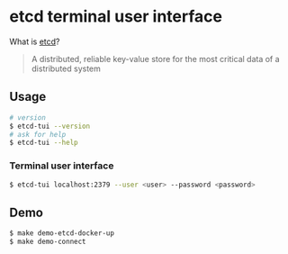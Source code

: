 # etcd terminal user interface

What is [etcd](https://etcd.io/)?
> A distributed, reliable key-value store for the most critical data of a distributed system

## Usage

```bash
# version
$ etcd-tui --version
# ask for help
$ etcd-tui --help
```

### Terminal user interface

```bash
$ etcd-tui localhost:2379 --user <user> --password <password>
```

## Demo

```bash
$ make demo-etcd-docker-up
$ make demo-connect
```
